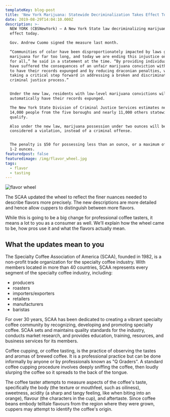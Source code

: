 ```yaml
---
templateKey: blog-post
title: 'New York Marijuana: Statewide Decriminalization Takes Effect Today'
date: 2019-08-29T14:04:10.000Z
description: >-
  NEW YORK (CBSNewYork) – A New York State law decriminalizing marijuana takes
  effect today.

  Gov. Andrew Cuomo signed the measure last month.

  “Communities of color have been disproportionately impacted by laws governing
  marijuana for far too long, and today we are ending this injustice once and
  for all,” he said in a statement at the time. “By providing individuals who
  have suffered the consequences of an unfair marijuana conviction with a path
  to have their records expunged and by reducing draconian penalties, we are
  taking a critical step forward in addressing a broken and discriminatory
  criminal justice process.”


  Under the new law, residents with low-level marijuana convictions will
  automatically have their records expunged.

  The New York State Division of Criminal Justice Services estimates nearly
  14,000 people from the five boroughs and nearly 11,000 others statewide will
  qualify.

  Also under the new law, marijuana possession under two ounces will be
  considered a violation, instead of a criminal offense.


  The penalty is $50 for possessing less than an ounce, or a maximum of $200 for
  1-2 ounces.
featuredpost: false
featuredimage: /img/flavor_wheel.jpg
tags:
  - flavor
  - tasting
---
```

![flavor wheel](/img/flavor_wheel.jpg)

The SCAA updated the wheel to reflect the finer nuances needed to describe flavors more precisely. The new descriptions are more detailed and hence allow cuppers to distinguish between more flavors.

While this is going to be a big change for professional coffee tasters, it means a lot to you as a consumer as well. We’ll explain how the wheel came to be, how pros use it and what the flavors actually mean.

## What the updates mean to you

The Specialty Coffee Association of America (SCAA), founded in 1982, is a non-profit trade organization for the specialty coffee industry. With members located in more than 40 countries, SCAA represents every segment of the specialty coffee industry, including:

* producers
* roasters
* importers/exporters
* retailers
* manufacturers
* baristas

For over 30 years, SCAA has been dedicated to creating a vibrant specialty coffee community by recognizing, developing and promoting specialty coffee. SCAA sets and maintains quality standards for the industry, conducts market research, and provides education, training, resources, and business services for its members.

Coffee cupping, or coffee tasting, is the practice of observing the tastes and aromas of brewed coffee. It is a professional practice but can be done informally by anyone or by professionals known as "Q Graders". A standard coffee cupping procedure involves deeply sniffing the coffee, then loudly slurping the coffee so it spreads to the back of the tongue.

The coffee taster attempts to measure aspects of the coffee's taste, specifically the body (the texture or mouthfeel, such as oiliness), sweetness, acidity (a sharp and tangy feeling, like when biting into an orange), flavour (the characters in the cup), and aftertaste. Since coffee beans embody telltale flavours from the region where they were grown, cuppers may attempt to identify the coffee's origin.
